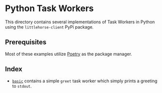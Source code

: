 # Python Task Workers

This directory contains several implementations of Task Workers in Python using the `littlehorse-client` PyPi package.

## Prerequisites

Most of these examples utilize [Poetry](https://python-poetry.org/) as the package manager.

## Index

* [`basic`](./basic/) contains a simple `greet` task worker which simply prints a greeting to `stdout`.
